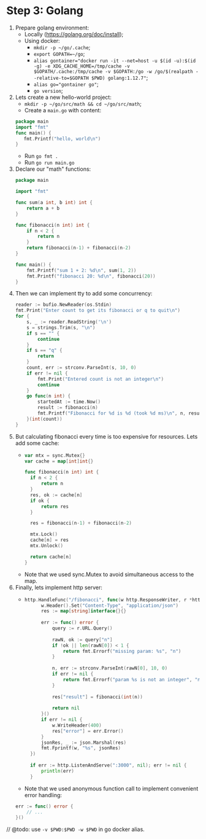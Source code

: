 # Step 3: Golang

1. Prepare golang environment:
    - Locally (https://golang.org/doc/install);
    - Using docker: 
        - `mkdir -p ~/go/.cache`;
        - `export GOPATH=~/go`;
        - `alias gontainer="docker run -it --net=host -u $(id -u):$(id -g) -e XDG_CACHE_HOME=/tmp/cache -v $GOPATH/.cache:/tmp/cache -v $GOPATH:/go -w /go/$(realpath --relative-to=$GOPATH $PWD) golang:1.12.7"`;
        - `alias go="gontainer go"`;
        - `go version`;
2. Lets create a new hello-world project:
    - `mkdir -p ~/go/src/math && cd ~/go/src/math`;
    - Create a `main.go` with content: 
    ```go
    package main
    import "fmt"
    func main() {
       fmt.Printf("hello, world\n")
    } 
    ```
    - Run `go fmt .`
    - Run `go run main.go`
3. Declare our "math" functions:
    ```go
    package main
    
    import "fmt"
    
    func sum(a int, b int) int {
    	return a + b
    }
    
    func fibonacci(n int) int {
    	if n < 2 {
    		return n
    	}
    	return fibonacci(n-1) + fibonacci(n-2)
    }
    
    func main() {
    	fmt.Printf("sum 1 + 2: %d\n", sum(1, 2))
    	fmt.Printf("fibonacci 20: %d\n", fibonacci(20))
    }

    ```
4. Then we can implement tty to add some concurrency:
    ```go
    reader := bufio.NewReader(os.Stdin)
	fmt.Print("Enter count to get its fibonacci or q to quit\n")
	for {
		s, _ := reader.ReadString('\n')
		s = strings.Trim(s, "\n")
		if s == "" {
			continue
		}
		if s == "q" {
			return
		}
		count, err := strconv.ParseInt(s, 10, 0)
		if err != nil {
			fmt.Print("Entered count is not an integer\n")
			continue
		}
		go func(n int) {
			startedAt := time.Now()
			result := fibonacci(n)
			fmt.Printf("Fibonacci for %d is %d (took %d ms)\n", n, result, time.Now().Sub(startedAt) * time.Millisecond)
		}(int(count))
	}
    ```
5. But calculating fibonacci every time is too expensive for resources. Lets add some cache:
   -  ```go
      var mtx = sync.Mutex{}
      var cache = map[int]int{}
      
      func fibonacci(n int) int {
      	if n < 2 {
      		return n
      	}
      	res, ok := cache[n]
      	if ok {
      		return res
      	}
      
      	res = fibonacci(n-1) + fibonacci(n-2)
      
      	mtx.Lock()
      	cache[n] = res
      	mtx.Unlock()
      
      	return cache[n]
      }
      ```
   - Note that we used sync.Mutex to avoid simultaneous access to the map.
6. Finally, lets implement http server:
    - ```go
      http.HandleFunc("/fibonacci", func(w http.ResponseWriter, r *http.Request) {
    		w.Header().Set("Content-Type", "application/json")
    		res := map[string]interface{}{}
    
    		err := func() error {
    			query := r.URL.Query()
    
    			rawN, ok := query["n"]
    			if !ok || len(rawN[0]) < 1 {
    				return fmt.Errorf("missing param: %s", "n")
    			}
    
    			n, err := strconv.ParseInt(rawN[0], 10, 0)
    			if err != nil {
    				return fmt.Errorf("param %s is not an integer", "n")
    			}
    
    			res["result"] = fibonacci(int(n))
    
    			return nil
    		}()
    		if err != nil {
    			w.WriteHeader(400)
    			res["error"] = err.Error()
    		}
    		jsonRes, _ := json.Marshal(res)
    		fmt.Fprintf(w, "%s", jsonRes)
    	})
    
    	if err := http.ListenAndServe(":3000", nil); err != nil {
    		println(err)
    	}
      ```
    - Note that we used anonymous function call to implement convenient error handling: 
    ```go
    err := func() error {
        // ...
    }()
    ```
// @todo: use `-v $PWD:$PWD -w $PWD` in go docker alias.